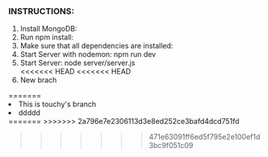 
<h3>INSTRUCTIONS:</h3>
<ol>
  <li>Install MongoDB:</li>
  <li>Run npm install:</li>
  <li>Make sure that all dependencies are installed:</li>
  <li>Start Server with nodemon: npm run dev</li>
  <li>Start Server: node server/server.js</li>
<<<<<<< HEAD
<<<<<<< HEAD
  <li>New brach</li>
</ol>
=======
  <li>This is touchy's branch</li>
  <li>ddddd</li>
=======
>>>>>>> 2a796e7e2306113d3e8ed252ce3bafd4dcd751fd
</ol>

>>>>>>> 471e63091ff6ed5f795e2e100ef1d3bc9f051c09
